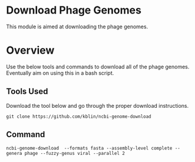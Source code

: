 # Download Phage Genomes
This module is aimed at downloading the phage genomes.

# Overview
Use the below tools and commands to download all of the phage genomes.
Eventually aim on using this in a bash script.

## Tools Used
Download the tool below and go through the proper download instructions.

```
git clone https://github.com/kblin/ncbi-genome-download
```

## Command
```
ncbi-genome-download  --formats fasta --assembly-level complete --genera phage --fuzzy-genus viral --parallel 2
```


